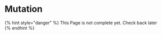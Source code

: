 # Mutation

{% hint style="danger" %}
This Page is not complete yet. Check back later
{% endhint %}

<figure><img src="https://github.com/user-attachments/assets/d10730d5-330f-4a74-8c74-01bc9cb8df81" alt=""><figcaption></figcaption></figure>
